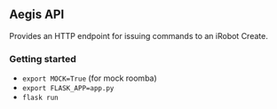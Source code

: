 ## Aegis API
Provides an HTTP endpoint for issuing commands to an iRobot Create.

### Getting started

- `export MOCK=True` (for mock roomba)
- `export FLASK_APP=app.py`
- `flask run`
